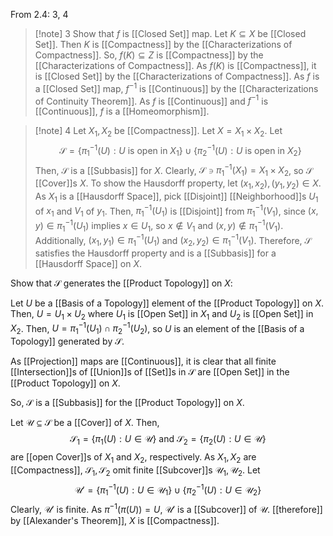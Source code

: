 From 2.4: 3, 4

>[!note] 3
Show that $f$ is [[Closed Set]] map. Let $K\subseteq X$ be [[Closed Set]]. Then $K$ is [[Compactness]] by the [[Characterizations of Compactness]]. So, $f(K)\subseteq Z$ is [[Compactness]] by the [[Characterizations of Compactness]]. As $f(K)$ is [[Compactness]], it is [[Closed Set]] by the [[Characterizations of Compactness]]. As $f$ is a [[Closed Set]] map, $f^{-1}$ is [[Continuous]] by the [[Characterizations of Continuity Theorem]]. As $f$ is [[Continuous]] and $f^{-1}$ is [[Continuous]], $f$ is a [[Homeomorphism]].

>[!note] 4
Let $X_{1},X_{2}$ be [[Compactness]]. Let $X=X_{1}\times X_{2}$. Let $$\mathcal{S}=\{\pi_{1}^{-1}(U):U \text{ is open in }X_{1}\}\cup\{\pi_{2}^{-1}(U):U \text{ is open in }X_{2}\}$$Then, $\mathcal{S}$ is a [[Subbasis]] for $X$. Clearly, $\mathcal{S}\ni \pi_{1}^{-1}(X_{1})=X_{1}\times X_{2}$, so $\mathcal{S}$ [[Cover]]s $X$. To show the Hausdorff property, let $(x_{1},x_{2}),(y_{1},y_{2})\in X$. As $X_{1}$ is a [[Hausdorff Space]], pick [[Disjoint]] [[Neighborhood]]s $U_{1}$ of $x_{1}$ and $V_{1}$ of $y_{1}$. Then, $\pi_{1}^{-1}(U_{1})$ is [[Disjoint]] from $\pi_{1}^{-1}(V_{1})$, since $(x,y)\in \pi_{1}^{-1}(U_{1})$ implies $x\in U_{1}$, so $x\notin V_{1}$ and $(x,y)\notin \pi_{1}^{-1}(V_{1})$. Additionally, $(x_{1},y_{1})\in \pi^{-1}_{1}(U_{1})$ and $(x_{2},y_{2})\in \pi^{-1}_{1}(V_{1})$. Therefore, $\mathcal{S}$ satisfies the Hausdorff property and is a [[Subbasis]] for a [[Hausdorff Space]] on $X$.
>
Show that $\mathcal{S}$ generates the [[Product Topology]] on $X$:
>
Let $U$ be a [[Basis of a Topology]] element of the [[Product Topology]] on $X$. Then, $U=U_{1}\times U_{2}$ where $U_{1}$ is [[Open Set]] in $X_{1}$ and $U_{2}$ is [[Open Set]] in $X_{2}$. Then, $U=\pi_{1}^{-1}(U_{1})\cap \pi_{2}^{-1}(U_{2})$, so $U$ is an element of the [[Basis of a Topology]] generated by $\mathcal{S}$. 
>
As [[Projection]] maps are [[Continuous]], it is clear that all finite [[Intersection]]s of [[Union]]s of [[Set]]s in $\mathcal{S}$ are [[Open Set]] in the [[Product Topology]] on $X$.
>
So, $\mathcal{S}$ is a [[Subbasis]] for the [[Product Topology]] on $X$.
>
Let $\mathcal{U}\subseteq \mathcal{S}$ be a [[Cover]] of $X$. Then, $$\mathcal{S}_{1}=\{\pi_{1}(U):U\in \mathcal{U}\}\text{ and }\mathcal{S}_{2}=\{\pi_{2}(U):U\in \mathcal{U}\}$$are [[open Cover]]s of $X_{1}$ and $X_{2}$, respectively. As $X_{1},X_{2}$ are [[Compactness]], $\mathcal{S}_1,\mathcal{S}_2$ omit finite [[Subcover]]s $\mathcal{U}_1,\mathcal{U}_2$. Let $$\mathcal{U}'=\{\pi_{1}^{-1}(U):U\in \mathcal{U}_{1}\}\cup\{\pi_{2}^{-1}(U):U\in \mathcal{U}_2\}$$Clearly, $\mathcal{U}'$ is finite. As $\pi^{-1}(\pi(U))=U$, $\mathcal{U}'$ is a [[Subcover]] of $\mathcal{U}$. [[therefore]] by [[Alexander's Theorem]], $X$ is [[Compactness]].
